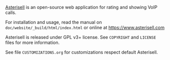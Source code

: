 [Asterisell](https://www.asterisell.com) is an open-source web application for rating and showing VoIP calls.

For installation and usage, read the manual on `doc/website/_build/html/index.html` or online at https://www.asterisell.com

Asterisell is released under GPL v3+ license. See `COPYRIGHT` and `LICENSE` files for more information.

See file `CUSTOMIZATIONS.org` for customizations respect default Asterisell.
